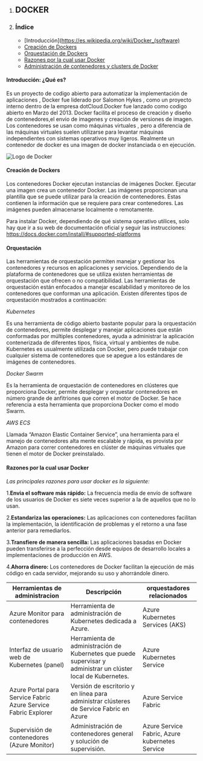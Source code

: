 
1. ## DOCKER

3. ### Índice

    - [Introducción](https://es.wikipedia.org/wiki/Docker_(software)
    - [Creación de Dockers](https://www.hostinger.mx/tutoriales/como-crear-contenedor-docker)
    - [Orquestación de Dockers](https://revistaecys.github.io/16Edicion/08_rcutz.html)
    - [Razones por la cual usar Docker](https://aws.amazon.com/es/docker/)
    - [Administración de contenedores y clusters de Docker](https://learn.microsoft.com/es-es/dotnet/architecture/containerized-lifecycle/run-manage-monitor-docker-environments/manage-production-docker-environments)

#### Introducción: ¿Qué es? 

Es un proyecto de codigo abierto para automatizar la implementación de aplicaciones , Docker fue liderado por Salomon Hykes , como un proyecto interno dentro de la empresa dotCloud.Docker     fue lanzado como codigo abierto en Marzo del 2013. Docker facilita el proceso de creación y diseño de contenedores,el envio de imagenes y creación de versiones de imagen. 
Los contenedores se usan como máquinas virtuales , pero a diferencia de las máquinas virtuales suelen utilizarse para levantar máquinas independientes con sistemas operativos muy ligeros.
Realmente un contenedor de docker es una imagen de docker instanciada o en ejecución.

![Logo de Docker](https://d1.awsstatic.com/acs/characters/Logos/Docker-Logo_Horizontel_279x131.b8a5c41e56b77706656d61080f6a0217a3ba356d.png "Logo de Docker")

#### Creación de Dockers

Los contenedores Docker ejecutan instancias de imágenes Docker. Ejecutar una imagen crea un contenedor Docker. Las imágenes proporcionan una plantilla que se puede utilizar para la creación de contenedores. Estas contienen la información que se requiere para crear contenedores. Las imágenes pueden almacenarse localmente o remotamente.

Para instalar Docker, dependiendo de qué sistema operativo utilices, solo hay que ir a su web de documentación oficial y seguir las instrucciones: https://docs.docker.com/install/#supported-platforms
     
#### Orquestación

Las herramientas de orquestación permiten manejar y gestionar los contenedores y recursos en aplicaciones y servicios. Dependiendo de la plataforma de contenedores que se utiliza existen herramientas de orquestación que ofrecen o no compatibilidad. Las herramientas de orquestación están enfocados a manejar escalabilidad y monitoreo de los contenedores que conforman una aplicación. Existen diferentes tipos de orquestación mostrados a continuación:
  
  _Kubernetes_

Es una herramienta de código abierto bastante popular para la orquestación de contenedores, permite desplegar y manejar aplicaciones que están conformadas por múltiples contenedores, ayuda a administrar la aplicación contenerizada de diferentes tipos, física, virtual y ambientes de nube. Kubernetes es usualmente utilizada con Docker, pero puede trabajar con cualquier sistema de contenedores que se apegue a los estándares de imágenes de contenedores. 

_Docker Swarm_

Es la herramienta de orquestación de contenedores en clústeres que proporciona Docker, permite desplegar y orquestar contenedores en número grande de anfitriones que corren el motor de Docker. Se hace referencia a esta herramienta que proporciona Docker como el modo Swarm. 

_AWS ECS_

Llamada “Amazon Elastic Container Service”, una herramienta para el manejo de contenedores alta mente escalable y rápida, es provista por Amazon para correr contenedores en clúster de máquinas virtuales que tienen el motor de Docker preinstalado. 
#### Razones por la cual usar Docker

_Las principales razones para usar docker es la siguiente:_

1.**Envia el software más rápido:** La frecuencia media de envío de software de los usuarios de Docker es siete veces superior a la de aquellos que no lo usan.

2.**Estandariza las operaciones:** Las aplicaciones con contenedores facilitan la implementación, la identificación de problemas y el retorno a una fase anterior para remediarlos.

3.**Transfiere de manera sencilla:** Las aplicaciones basadas en Docker pueden transferirse a la perfección desde equipos de desarrollo locales a implementaciones de producción en AWS.

4.**Ahorra dinero:** Los contenedores de Docker facilitan la ejecución de más código en cada servidor, mejorando su uso y ahorrándole dinero.



         
| Herramientas de administracion | Descripción  |  orquestadores relacionados |
| --------- | --------- | --------- |
| Azure Monitor para contenedores| Herramienta de administración de Kubernetes dedicada a Azure. | Azure Kubernetes Services (AKS)|
| Interfaz de usuario web de Kubernetes (panel) | Herramienta de administración de Kubernetes que puede supervisar y administrar un clúster local de Kubernetes.| Azure Kubernetes Service |
| Azure Portal para Service Fabric Azure Service Fabric Explorer| Versión de escritorio y en línea para administrar clústeres de Service Fabric en Azure | Azure Service Fabric|
| Supervisión de contenedores (Azure Monitor)| Administración de contenedores general y solución de supervisión.| Azure Service Fabric, Azure kubernetes Service|




